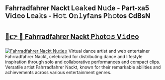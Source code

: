 ## Fahrradfahrer Nackt L𝚎a𝚔ed N𝚞𝚍e - Part-xa5 Vi𝚍𝚎o L𝚎a𝚔s - H𝚘𝚝 O𝚗𝚕yf𝚊ns P𝚑𝚘tos CdBsN

# <h2><a href="http://kfajs11.oniu.top/?m=Fahrradfahrer+Nackt">🔗👉 🔴 Fahrradfahrer Nackt P𝚑ot𝚘𝚜 V𝚒d𝚎o</a></h2>

[![Fahrradfahrer Nackt Nu𝚍e𝚜](https://i.imgur.com/0qMVB7G.gif)](http://kfajs11.oniu.top/?m=Fahrradfahrer+Nackt)
Virtual dance artist and web entertainer Fahrradfahrer Nackt, celebrated for distributing dance and lifestyle inspiration through solo and collaborative performances and compact clips. Versatile artist Fahrradfahrer Nackt, known for their remarkable abilities and achievements across various entertainment genres.  
